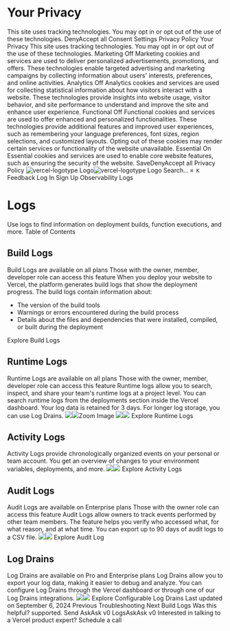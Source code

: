 # Your Privacy
This site uses tracking technologies. You may opt in or opt out of the use of these technologies.
DenyAccept all
Consent Settings
Privacy Policy
Your Privacy
This site uses tracking technologies. You may opt in or opt out of the use of these technologies.
Marketing
Off
Marketing cookies and services are used to deliver personalized advertisements, promotions, and offers. These technologies enable targeted advertising and marketing campaigns by collecting information about users' interests, preferences, and online activities. 
Analytics
Off
Analytics cookies and services are used for collecting statistical information about how visitors interact with a website. These technologies provide insights into website usage, visitor behavior, and site performance to understand and improve the site and enhance user experience.
Functional
Off
Functional cookies and services are used to offer enhanced and personalized functionalities. These technologies provide additional features and improved user experiences, such as remembering your language preferences, font sizes, region selections, and customized layouts. Opting out of these cookies may render certain services or functionality of the website unavailable.
Essential
On
Essential cookies and services are used to enable core website features, such as ensuring the security of the website. 
SaveDenyAccept all
Privacy Policy
![vercel-logotype Logo](https://vercel.com/vc-ap-vercel-docs/_next/static/media/vercel-logotype-light.cf7eca76.svg)![vercel-logotype Logo](https://vercel.com/vc-ap-vercel-docs/_next/static/media/vercel-logotype-dark.01246f11.svg)
Search...
`⌘ K`
Feedback
Log In
Sign Up
Observability
Logs
# Logs
Use logs to find information on deployment builds, function executions, and more.
Table of Contents
## Build Logs
Build Logs are available on all plans
Those with the owner, member, developer role can access this feature
When you deploy your website to Vercel, the platform generates build logs that show the deployment progress. The build logs contain information about:
  * The version of the build tools
  * Warnings or errors encountered during the build process
  * Details about the files and dependencies that were installed, compiled, or built during the deployment

Explore Build Logs
## Runtime Logs
Runtime Logs are available on all plans
Those with the owner, member, developer role can access this feature
Runtime logs allow you to search, inspect, and share your team's runtime logs at a project level. You can search runtime logs from the deployments section inside the Vercel dashboard. Your log data is retained for 3 days. For longer log storage, you can use Log Drains.
![](https://vercel.com/_next/image?url=https%3A%2F%2Fassets.vercel.com%2Fimage%2Fupload%2Fv1725542952%2Ffront%2Fdocs%2Fobservability%2Flog-thumbnail-light.png%3Flightbox&w=1920&q=75)![](https://vercel.com/_next/image?url=https%3A%2F%2Fassets.vercel.com%2Fimage%2Fupload%2Fv1725542952%2Ffront%2Fdocs%2Fobservability%2Flog-thumbnail-dark.png%3Flightbox&w=1920&q=75)Zoom Image
![](https://vercel.com/_next/image?url=https%3A%2F%2Fassets.vercel.com%2Fimage%2Fupload%2Fv1725542952%2Ffront%2Fdocs%2Fobservability%2Flog-thumbnail-light.png%3Flightbox&w=1920&q=75)![](https://vercel.com/_next/image?url=https%3A%2F%2Fassets.vercel.com%2Fimage%2Fupload%2Fv1725542952%2Ffront%2Fdocs%2Fobservability%2Flog-thumbnail-dark.png%3Flightbox&w=1920&q=75)
Explore Runtime Logs
## Activity Logs
Activity Logs provide chronologically organized events on your personal or team account. You get an overview of changes to your environment variables, deployments, and more.
![](https://vercel.com/_next/image?url=https%3A%2F%2Fassets.vercel.com%2Fimage%2Fupload%2Fv1689795055%2Fdocs-assets%2Fstatic%2Fdocs%2Fconcepts%2Fobservability%2FActivity-Light.png&w=3840&q=75)![](https://vercel.com/_next/image?url=https%3A%2F%2Fassets.vercel.com%2Fimage%2Fupload%2Fv1689795055%2Fdocs-assets%2Fstatic%2Fdocs%2Fconcepts%2Fobservability%2FActivity-Dark.png&w=3840&q=75) Explore Activity Logs
## Audit Logs
Audit Logs are available on Enterprise plans
Those with the owner role can access this feature
Audit Logs allow owners to track events performed by other team members. The feature helps you verify who accessed what, for what reason, and at what time. You can export up to 90 days of audit logs to a CSV file.
![](https://vercel.com/_next/image?url=https%3A%2F%2Fassets.vercel.com%2Fimage%2Fupload%2Fv1689795055%2Fdocs-assets%2Fstatic%2Fdocs%2Fconcepts%2Fteams%2Faudit-logs-section-light.png&w=1920&q=75)![](https://vercel.com/_next/image?url=https%3A%2F%2Fassets.vercel.com%2Fimage%2Fupload%2Fv1689795055%2Fdocs-assets%2Fstatic%2Fdocs%2Fconcepts%2Fteams%2Faudit-logs-section-dark.png&w=1920&q=75) Explore Audit Log
## Log Drains
Log Drains are available on Pro and Enterprise plans
Log Drains allow you to export your log data, making it easier to debug and analyze. You can configure Log Drains through the Vercel dashboard or through one of our Log Drains integrations.
![](https://vercel.com/_next/image?url=https%3A%2F%2Fassets.vercel.com%2Fimage%2Fupload%2Fv1715860580%2Ffront%2Fdocs%2Flogs%2Flog-drains-light.png&w=1920&q=75)![](https://vercel.com/_next/image?url=https%3A%2F%2Fassets.vercel.com%2Fimage%2Fupload%2Fv1715860580%2Ffront%2Fdocs%2Flogs%2Flog-drains-dark.png&w=1920&q=75) Explore Configurable Log Drains
Last updated on September 6, 2024
Previous
Troubleshooting
Next
Build Logs
Was this helpful?
supported.
Send
AskAsk v0
LogsAskAsk v0
Interested in talking to
a Vercel product expert?
Schedule a call
